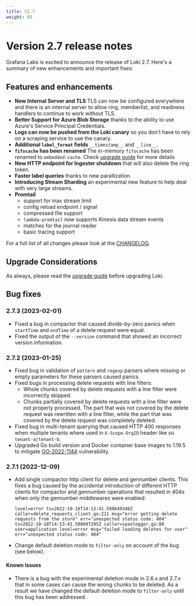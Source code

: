 ```yaml
---
title: V2.7
weight: 60
---
```


# Version 2.7 release notes

Grafana Labs is excited to announce the release of Loki 2.7. Here's a summary of new enhancements and important fixes:

## Features and enhancements

- **New Internal Server and TLS** TLS can now be configured everywhere and there is an internal server to allow ring, memberlist, and readiness handlers to continue to work without TLS.
- **Better Support for Azure Blob Storage** thanks to the ability to use Azure's Service Principal Credentials.
- **Logs can now be pushed from the Loki canary** so you don't have to rely on a scraping service to use the canary.
- **Additional `label_format` fields** `__timestamp__` and `__line__`.
- **`fifocache` has been renamed** The in-memory `fifocache` has been renamed to `embedded-cache`. Check [upgrade guide](../../upgrading/#270) for more details
- **New HTTP endpoint for Ingester shutdown** that will also delete the ring token.
- **Faster label queries** thanks to new parallization.
- **Introducing Stream Sharding** an experimental new feature to help deal with very large streams.
- **Promtail**
  - support for max stream limit
  - config reload endpoint / signal
  - compressed file support
  - `lambda-promtail` now supports Kinesis data stream events
  - matches for the journal reader
  - basic tracing support

For a full list of all changes please look at the [CHANGELOG](https://github.com/grafana/loki/blob/main/CHANGELOG.md).

## Upgrade Considerations

As always, please read the [upgrade guide](../../upgrading/#270) before upgrading Loki.

## Bug fixes

### 2.7.3 (2023-02-01)

* Fixed a bug in compactor that caused divide-by-zero panics when `startTime` and `endTime` of a delete request were equal.
* Fixed the output of the `--version` command that showed an incorrect version information.

### 2.7.2 (2023-01-25)

* Fixed bug in validation of `pattern` and `regexp` parsers where missing or empty parameters for these parsers caused panics.
* Fixed bugs in processing delete requests with line filters:
  * Whole chunks covered by delete requests with a line filter were incorrectly skipped.
  * Chunks partially covered by delete requests with a line filter were not properly processed.
    The part that was not covered by the delete request was rewritten with a line filter, while the part that was covered by the delete request was completely deleted.
* Fixed bug in multi-tenant querying that caused HTTP 400 responses when multiple tenants where used in `X-Scope-OrgID` header like so `tenant-a|tenant-b`.
* Upgraded Go build version and Docker container base images to 1.19.5 to mitigate [GO-2022-1144](https://pkg.go.dev/vuln/GO-2022-1144) vulnerability.

### 2.7.1 (2022-12-09)

* Add single compactor http client for delete and gennumber clients. This fixes a bug caused by the accidental introduction of different HTTP clients for compactor and gennumber operations that resulted in 404s when only the gennumber middlewares were enabled:

    ```console
    level=error ts=2022-10-18T14:13:41.598649348Z caller=delete_requests_client.go:211 msg="error getting delete requests from the store" err="unexpected status code: 404"
    ts=2022-10-18T14:13:41.598697295Z caller=spanlogger.go:80 user=application level=error msg="failed loading deletes for user" err="unexpected status code: 404"
    ```

* Change default deletion mode to `filter-only` on account of the bug (see below).

#### Known Issues

* There is a bug with the experimental deletion mode in 2.6.x and 2.7.x that in some cases can cause the wrong chunks to be deleted. As a result we have changed the default deletion mode to `filter-only` until this bug has been addressed.
